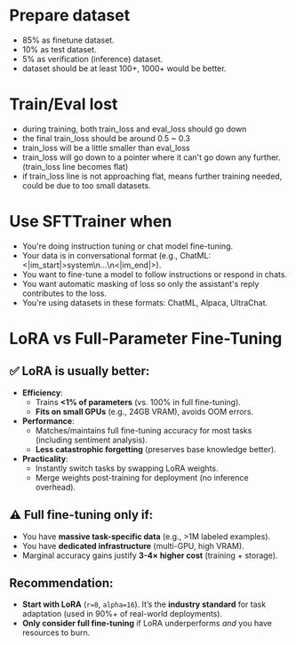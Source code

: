# Prepare dataset
- 85% as finetune dataset.
- 10% as test dataset.
- 5% as verification (inference) dataset.
- dataset should be at least 100+, 1000+ would be better.

# Train/Eval lost
- during training, both train_loss and eval_loss should go down
- the final train_loss should be around 0.5 ~ 0.3
- train_loss will be a little smaller than eval_loss
- train_loss will go down to a pointer where it can't go down any further. (train_loss line becomes flat)
- if train_loss line is not approaching flat, means further training needed, could be due to too small datasets.

# Use SFTTrainer when
- You're doing instruction tuning or chat model fine-tuning.
- Your data is in conversational format (e.g., ChatML: <|im_start|>system\n...\n<|im_end|>).
- You want to fine-tune a model to follow instructions or respond in chats.
- You want automatic masking of loss so only the assistant's reply contributes to the loss.
- You're using datasets in these formats: ChatML, Alpaca, UltraChat.

# LoRA vs Full-Parameter Fine-Tuning
## ✅ **LoRA is usually better**:
  - **Efficiency**:
    - Trains **<1% of parameters** (vs. 100% in full fine-tuning).
    - **Fits on small GPUs** (e.g., 24GB VRAM), avoids OOM errors.
  - **Performance**:
    - Matches/maintains full fine-tuning accuracy for most tasks (including sentiment analysis).
    - **Less catastrophic forgetting** (preserves base knowledge better).
  - **Practicality**:
    - Instantly switch tasks by swapping LoRA weights.
    - Merge weights post-training for deployment (no inference overhead).

## ⚠️ **Full fine-tuning only if**:
  - You have **massive task-specific data** (e.g., >1M labeled examples).
  - You have **dedicated infrastructure** (multi-GPU, high VRAM).
  - Marginal accuracy gains justify **3-4× higher cost** (training + storage).

## Recommendation:
  - **Start with LoRA** (`r=8`, `alpha=16`). It’s the **industry standard** for task adaptation (used in 90%+ of real-world deployments).
  - **Only consider full fine-tuning** if LoRA underperforms *and* you have resources to burn.
